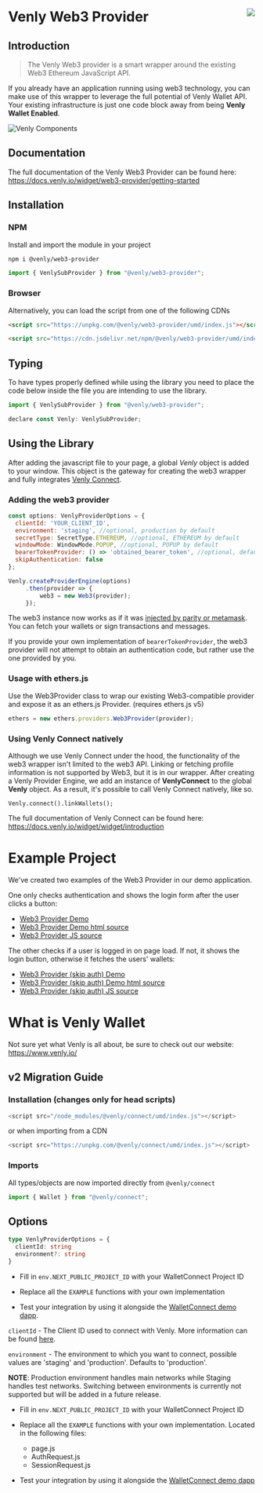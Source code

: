 Venly Web3 Provider<img align="right" src="https://github.com/ArkaneNetwork.png?size=30" />
===
## Introduction

> The Venly Web3 provider is a smart wrapper around the existing Web3 Ethereum JavaScript API.

If you already have an application running using web3 technology, you can make use of this wrapper to leverage the full potential of Venly Wallet API.
Your existing infrastructure is just one code block away from being **Venly Wallet Enabled**.

![Venly Components](https://i.imgur.com/T5sWhZa.png)

## Documentation
The full documentation of the Venly Web3 Provider can be found here: https://docs.venly.io/widget/web3-provider/getting-started

## Installation

### NPM

Install and import the module in your project

```bash
npm i @venly/web3-provider
```

```javascript
import { VenlySubProvider } from "@venly/web3-provider";
```
### Browser

Alternatively, you can load the script from one of the following CDNs

```html
<script src="https://unpkg.com/@venly/web3-provider/umd/index.js"></script>
```

```html
<script src="https://cdn.jsdelivr.net/npm/@venly/web3-provider/umd/index.js"></script>
```

## Typing

To have types properly defined while using the library you need to place the code below inside the file you are intending to use the library.

```javascript
import { VenlySubProvider } from "@venly/web3-provider";

declare const Venly: VenlySubProvider;
```

## Using the Library

After adding the javascript file to your page, a global *Venly* object is added to your window. This object is the gateway for creating the web3 wrapper and fully integrates [Venly Connect](https://docs.venly.io/widget/widget/introduction).

### Adding the web3 provider

```javascript
const options: VenlyProviderOptions = {
  clientId: 'YOUR_CLIENT_ID',
  environment: 'staging', //optional, production by default  
  secretType: SecretType.ETHEREUM, //optional, ETHEREUM by default  
  windowMode: WindowMode.POPUP, //optional, POPUP by default
  bearerTokenProvider: () => 'obtained_bearer_token', //optional, default undefined
  skipAuthentication: false
};

Venly.createProviderEngine(options)
     .then(provider => {
         web3 = new Web3(provider);
     });
```

The web3 instance now works as if it was [injected by parity or metamask](https://github.com/ethereum/wiki/wiki/JavaScript-API). You can fetch your wallets or sign transactions and messages. 

If you provide your own implementation of `bearerTokenProvider`, the web3 provider will not attempt to obtain an authentication code, but rather use the one provided by you.

### Usage with ethers.js

Use the Web3Provider class to wrap our existing Web3-compatible provider and expose it as an ethers.js Provider. (requires ethers.js v5)

```javascript
ethers = new ethers.providers.Web3Provider(provider);
```

### Using Venly Connect natively

Although we use Venly Connect under the hood, the functionality of the web3 wrapper isn't limited to the web3 API. Linking or fetching profile information is not supported by Web3, but it is in our wrapper.
After creating a Venly Provider Engine, we add an instance of **VenlyConnect** to the global **Venly** object. As a result, it's possible to call Venly Connect natively, like so.

```
Venly.connect().linkWallets();
```

The full documentation of Venly Connect can be found here: https://docs.venly.io/widget/widget/introduction

# Example Project
We've created two examples of the Web3 Provider in our demo application.

One only checks authentication and shows the login form after the user clicks a button:
* [Web3 Provider Demo](https://demo.arkane.network/pages/web3-provider)
* [Web3 Provider Demo html source](https://github.com/ArkaneNetwork/Arketype/blob/develop/pages/web3-provider.html)
* [Web3 Provider JS source](https://github.com/ArkaneNetwork/Arketype/blob/develop/assets/js/web3-provider.js)

The other checks if a user is logged in on page load. If not, it shows the login button, otherwise it fetches the users' wallets:
* [Web3 Provider (skip auth) Demo](https://demo.arkane.network/pages/web3-provider-skip-auth)
* [Web3 Provider (skip auth) Demo html source](https://github.com/ArkaneNetwork/Arketype/blob/develop/pages/web3-provider-skip-auth.html)
* [Web3 Provider (skip auth) JS source](https://github.com/ArkaneNetwork/Arketype/blob/develop/assets/js/web3-provider-skip-auth.js)

# What is Venly Wallet
Not sure yet what Venly is all about, be sure to check out our website: https://www.venly.io/

## v2 Migration Guide

### Installation (changes only for head scripts)

```javascript
<script src="/node_modules/@venly/connect/umd/index.js"></script>
```

or when importing from a CDN

```javascript
<script src="https://unpkg.com/@venly/connect/umd/index.js"></script>
```

### Imports

All types/objects are now imported directly from `@venly/connect`

```javascript
import { Wallet } from "@venly/connect";
```

## Options

```typescript
type VenlyProviderOptions = {
  clientId: string
  environment?: string
}
```

- Fill in `env.NEXT_PUBLIC_PROJECT_ID` with your WalletConnect Project ID 

- Replace all the `EXAMPLE` functions with your own implementation

- Test your integration by using it alongside the [WalletConnect demo dapp](https://react-app.walletconnect.com).

`clientId` - The Client ID used to connect with Venly. More information can be found [here](https://docs.venly.io/widget/deep-dive/authentication#client-id).

`environment` - The environment to which you want to connect, possible values are 'staging' and 'production'. Defaults to 'production'.

**NOTE**: Production environment handles main networks while Staging handles test networks. Switching between environments is currently not supported but will be added in a future release.

- Fill in `env.NEXT_PUBLIC_PROJECT_ID` with your WalletConnect Project ID 

- Replace all the `EXAMPLE` functions with your own implementation. Located in the following files:
  - page.js
  - AuthRequest.js
  - SessionRequest.js

- Test your integration by using it alongside the [WalletConnect demo dapp](https://react-app.walletconnect.com)
